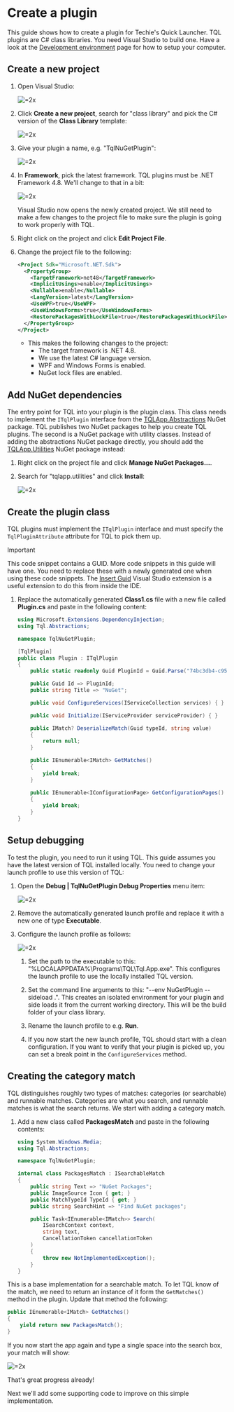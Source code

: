 # Create a plugin

This guide shows how to create a plugin for Techie's Quick Launcher. TQL plugins are C# class libraries. You need Visual Studio to build one. Have a look at the [Development environment](Development-environment.md) page for how to setup your computer.

## Create a new project

1. Open Visual Studio:

   ![=2x](../Images/Open-Visual-Studio.png)

2. Click **Create a new project**, search for "class library" and pick the C#
  version of the **Class Library** template:

   ![=2x](../Images/Search-for-class-library.png)

3. Give your plugin a name, e.g. "TqlNuGetPlugin":

   ![=2x](../Images/Configure-your-new-project.png)

4. In **Framework**, pick the latest framework. TQL plugins must be .NET
  Framework 4.8. We'll change to that in a bit:

   ![=2x](../Images/Set-the-target-framework.png)

   Visual Studio now opens the newly created project. We still need to make a few changes to the project file to make sure the plugin is going to work properly with TQL.

5. Right click on the project and click **Edit Project File**.

6. Change the project file to the following:

   ```xml
   <Project Sdk="Microsoft.NET.Sdk">
     <PropertyGroup>
       <TargetFramework>net48</TargetFramework>
       <ImplicitUsings>enable</ImplicitUsings>
       <Nullable>enable</Nullable>
       <LangVersion>latest</LangVersion>
       <UseWPF>true</UseWPF>
       <UseWindowsForms>true</UseWindowsForms>
       <RestorePackagesWithLockFile>true</RestorePackagesWithLockFile>
     </PropertyGroup>
   </Project>
   ```

   - This makes the following changes to the project:
     - The target framework is .NET 4.8.
     - We use the latest C# language version.
     - WPF and Windows Forms is enabled.
     - NuGet lock files are enabled.

## Add NuGet dependencies

The entry point for TQL into your plugin is the plugin class. This class needs
to implement the `ITqlPlugin` interface from the
[TQLApp.Abstractions](https://www.nuget.org/packages/TQLApp.Abstractions) NuGet
package. TQL publishes two NuGet packages to help you create TQL plugins. The
second is a NuGet package with utility classes. Instead of adding the
abstractions NuGet package directly, you should add the
[TQLApp.Utilities](https://www.nuget.org/packages/TQLApp.Utilities) NuGet
package instead:

1. Right click on the project file and click **Manage NuGet Packages...**.

2. Search for "tqlapp.utilities" and click **Install**:

   ![=2x](../Images/Install-utilities-NuGet-package.png)

## Create the plugin class

TQL plugins must implement the `ITqlPlugin` interface and must specify the
`TqlPluginAttribute` attribute for TQL to pick them up.

> [!IMPORTANT]
> This code snippet contains a GUID. More code snippets in this guide will have one.
> You need to replace these with a newly generated one when using these code snippets. The
> [Insert Guid](https://marketplace.visualstudio.com/items?itemName=MadsKristensen.insertguid) Visual Studio extension is a useful extension to do this from inside the IDE.

1. Replace the automatically generated **Class1.cs** file with a new file called **Plugin.cs** and paste in the following content:

   ```cs
   using Microsoft.Extensions.DependencyInjection;
   using Tql.Abstractions;
   
   namespace TqlNuGetPlugin;
   
   [TqlPlugin]
   public class Plugin : ITqlPlugin
   {
       public static readonly Guid PluginId = Guid.Parse("74bc3db4-c951-442b-921c-887921772d64");
   
       public Guid Id => PluginId;
       public string Title => "NuGet";
   
       public void ConfigureServices(IServiceCollection services) { }
   
       public void Initialize(IServiceProvider serviceProvider) { }
   
       public IMatch? DeserializeMatch(Guid typeId, string value)
       {
           return null;
       }
   
       public IEnumerable<IMatch> GetMatches()
       {
           yield break;
       }
   
       public IEnumerable<IConfigurationPage> GetConfigurationPages()
       {
           yield break;
       }
   }
   ```

## Setup debugging

To test the plugin, you need to run it using TQL. This guide assumes you have
the latest version of TQL installed locally. You need to change your launch
profile to use this version of TQL:

1. Open the **Debug | TqlNuGetPlugin Debug Properties** menu item:

   ![=2x](../Images/Edit-debug-properties.png)

2. Remove the automatically generated launch profile and replace it with a new
  one of type **Executable**.

3. Configure the launch profile as follows:

   ![=2x](../Images/Create-launch-profile.png)

   1. Set the path to the executable to this:
    "%LOCALAPPDATA%\\Programs\\TQL\\Tql.App.exe". This configures the launch
    profile to use the locally installed TQL version.

   2. Set the command line arguments to this: "--env NuGetPlugin --sideload .".
    This creates an isolated environment for your plugin and side loads it from
    the current working directory. This will be the build folder of your class
    library.

   3. Rename the launch profile to e.g. **Run**.

   4. If you now start the new launch profile, TQL should start with a clean configuration. If you want to verify that your plugin is picked up, you can set a break point in the `ConfigureServices` method.

## Creating the category match

TQL distinguishes roughly two types of matches: categories (or searchable) and runnable matches.
Categories are what you search, and runnable matches is what the search returns. We start with adding a category match.

1. Add a new class called **PackagesMatch** and paste in the following contents:

   ```cs
   using System.Windows.Media;
   using Tql.Abstractions;
   
   namespace TqlNuGetPlugin;
   
   internal class PackagesMatch : ISearchableMatch
   {
       public string Text => "NuGet Packages";
       public ImageSource Icon { get; }
       public MatchTypeId TypeId { get; }
       public string SearchHint => "Find NuGet packages";
   
       public Task<IEnumerable<IMatch>> Search(
           ISearchContext context,
           string text,
           CancellationToken cancellationToken
       )
       {
           throw new NotImplementedException();
       }
   }
   ```

This is a base implementation for a searchable match. To let TQL know of the
match, we need to return an instance of it form the `GetMatches()` method in the
plugin. Update that method the following:

   ```cs
   public IEnumerable<IMatch> GetMatches()
   {
       yield return new PackagesMatch();
   }
   ```

If you now start the app again and type a single space into the search box, your
match will show:

![=2x](../Images/Packages-category-without-icon.png)

That's great progress already!

Next we'll add some supporting code to improve on this simple implementation.
